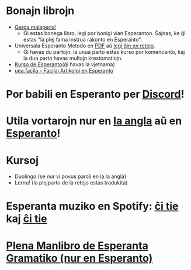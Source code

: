# Bonajn librojn
- [Gerda malaperis!](legacy.esperanto.org.uk/eldonoj/piron/skanoj/Gerda_malaperis_2006.pdf)
  - Ĝi estas bonega libro, legi por bonigi vian Esperanton. Ŝajnas, ke ĝi estas "la plej fama instrua rakonto en Esperanto".
- Universala Esperanto Metodo en [PDF](archive.org/download/BensonUniversalaEsperantoMetodo/BensonUniversalaEsperantoMetodo.pdf)
aŭ [legi ĝin en retejo](eduinf.waw.pl/esp/lern/uem/index.php).
  - Ĝi havas du partojn: la unua parto estas kurso por komencanto, kaj la dua parto havas multajn krestomatiojn.
- [Kurso de Esperanto](kurso.com.br/index.php)(ĝi havas la vjetnama)
- [uea.facila – Facilaj Artikoloj en Esperanto](uea.facila.org)
# Por babili en Esperanto per [Discord](discord.gg/tEmDyAGWzS)!
# Utila vortarojn nur en [la angla](tujavortaro.net) aŭ en [Esperanto](vortaro.net/)!
# Kursoj
- Duolingo (se nur vi povus paroli en la la angla)
- Lernu! (la plejparto de la retejo estas tradukita)
# Esperanta muziko en Spotify: [ĉi tie](open.spotify.com/playlist/7LYL5Mcc2oEBphWrKujpq3?nd=1) kaj [ĉi tie](open.spotify.com/playlist/0aQraHEEm3UE2Z6xahGplN?si=NzYJ-8ugSImH9jCodeeZng)
# [Plena Manlibro de Esperanta Gramatiko (nur en Esperanto)](bertilow.com/pmeg/index.html)

